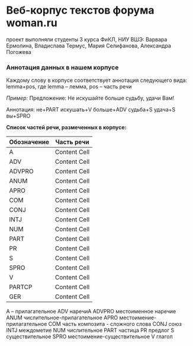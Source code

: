 # Веб-корпус текстов форума woman.ru
проект выполняли студенты 3 курса ФиКЛ, НИУ ВШЭ: Варвара Ермолина, Владислава Термус, Мария Селифанова, Александра Погожева

### Аннотация данных в нашем корпусе

Каждому слову в корпусе соответствует аннотация следующего вида: lemma+pos, где lemma – лемма, pos – часть речи

*Пример:*
Предложение: Не искушайте больше судьбу, удачи Вам!

Аннотация: не+PART искушать+V больше+ADV судьба+S удача+S вы+SPRO

**Список частей речи, размеченных в корпусе:**

| Обозначение | Часть речи |
| ------------- | ------------- |
| A  | Content Cell  |
| ADV  | Content Cell  |
| ADVPRO  | Content Cell  |
| ANUM  | Content Cell  |
| APRO  | Content Cell  |
| COM  | Content Cell  |
| CONJ  | Content Cell  |
| INTJ  | Content Cell  |
| NUM  | Content Cell  |
| PART  | Content Cell  |
| PR  | Content Cell  |
| S  | Content Cell  |
| SPRO  | Content Cell  |
| V  | Content Cell  |
| PARTCP  | Content Cell  |
| GER  | Content Cell  |



A – прилагательное
ADV
наречиA
ADVPRO
местоименное наречие
ANUM
числительное-прилагательное
APRO
местоимение-прилагательное
COM
часть композита - сложного слова
CONJ
союз
INTJ
междометие
NUM
числительное
PART
частица
PR
предлог
S
существительное
SPRO
местоимение-существительное
V
глагол
